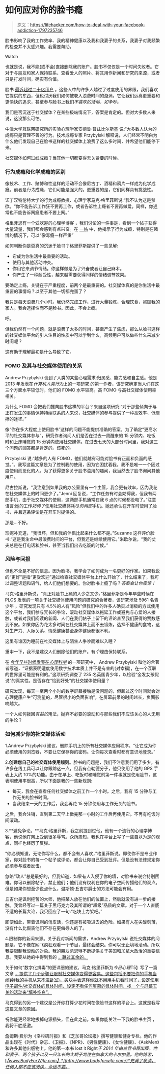 # 如何应对你的脸书瘾

> 原文：<https://lifehacker.com/how-to-deal-with-your-facebook-addiction-1797235746>

脸书影响了我的工作效率、我的精神健康以及我和我妻子的关系，我妻子对我频繁的检查并不太感兴趣。我需要帮助。

Watch

也就是说，我不能(或不会)直接删除我的账户。脸书不仅仅是一个时间失败者。它对于与朋友和家人保持联系、查看爱人的照片、将其用作新闻和研究的来源，或者只是打发时间，确实有价值。

脸书 [最近超过二十亿用户](https://techcrunch.com/2017/06/27/facebook-2-billion-users/) 。这些人中的许多人越过了过度使用的界限，我们喜欢它提供的东西，但也讨厌我们如何被卷入浪费时间的漩涡，它让我们远离更重要和更愉快的追求，甚至参与脸书上我们*不喜欢的活动，如争吵。* 

我们是否沉迷于社交媒体？在某些极端情况下，答案是肯定的。但对大多数人来说，这没那么可怕。

牛津大学互联网研究所的实验心理学家安德鲁·普兹比尔斯基 说:“大多数人认为的成瘾只是管理不善的行为。技术成瘾专家 Przybylski 解释说，人们经常不明白为什么他们发现自己在脸书这样的社交媒体上浪费了这么多时间，并希望他们能停下来。

社交媒体如何过线成瘾？当其他一切都变得无关紧要的时候。

### **行为成瘾和化学成瘾的区别**

像技术、工作、赌博和性这样的活动不会像尼古丁、酒精和鸦片一样成为化学成瘾。前者是*行为*成瘾，它们可能是强大的。更重要的是，它们同样具有挑战性。

诺丁汉特伦特大学的行为成瘾教授、心理学家马克·格里菲斯说:“我不认为这是禁欲。“你不能告诉工作狂不要再工作，或者告诉性上瘾者不要再做爱。同样，你通常也不能告诉网瘾患者不要上网。”

格里菲思有一个受欢迎的心理学博客 ，我们讨论的一件事是，看到一个帖子获得大量流量，我们都会感到有点兴奋。在 [一帖](https://drmarkgriffiths.wordpress.com/2011/11/29/behavioural-addictions-can-be-just-as-serious-as-drug-addictions/) 中，他揭示了行为成瘾，特别是在赌博的情况下，可以“像毒瘾一样严重”

如何判断你是否真的沉迷于脸书？格里菲斯提供了一些见解:

*   它成为你生活中最重要的活动。
*   使用与其他活动冲突。
*   你用它来调节情绪。你这样做是为了兴奋或者让自己麻木。
*   你产生了一种耐受性，越来越需要获得同样的情绪调节效果。

要确定上瘾，关键在于严重程度，前两个是最重要的。社交媒体真的是你生活中最重要的事情吗？以至于其他一切都完蛋了？

我只是每天浪费几个小时。我仍然完成工作，进行大量锻炼，合理饮食，照顾我的家人。我会选择性而不是脸书。因此，不会上瘾。

呼。

但我仍然有一个问题，就是浪费了太多的时间，甚至产生了焦虑，那么从脸书这样的社交媒体平台的引人注目的性质中可以学到什么，高频用户可以做些什么来减少时间呢？

这有助于理解最初是什么导致了它。

### **FOMO 及其与社交媒体使用的关系**

Andrew Przybylski 谈到了人类的某些心理需求:归属感、能力感和自主感。他是 2013 年发表在*计算机人类行为*上的一项研究 的第一作者，该研究确定当人们在这三个方面水平较低时，他们的 FOMO 水平较高。高 FOMO 与高社交媒体使用率相关。

为什么 FOMO 会把我们推向脸书这样的平台？来自这项研究:“对于那些倾向于与正在发生的事情保持持续联系的人来说，社交媒体的参与提供了一种高效率、低摩擦的途径。”

像“你在多大程度上使用脸书”这样的问题不能提供准确的答案。为了确定“更高水平的社交媒体参与”，研究作者询问人们是否在过去一周醒来的 15 分钟内、吃饭时和上床睡觉的 15 分钟内使用社交媒体。在过去七天的大部分时间里，我对这三个问题的回答都是肯定的。该死的。

Przybylski 说:“越多的人有 FOMO，他们就越有可能对脸书有正面和负面的感觉。”。我写这篇文章是为了控制我的使用，因为它困扰着我。我不是唯一一个因过度使用而恶化的人。为了获得更多关于脸书滥用的趣闻，我当然去了脸书询问其他用户。

尼古拉斯说，“我注意到如果我的办公室里有一个主管，我会更有效率，因为我花在社交媒体上的时间更少了。”Jenni 回复说，“工作任务有时会妨碍我，但我有两部手机，由于社交媒体的使用，这两部手机通常在我 6 点的时候都没电了。”注意语言:她的工作*妨碍了*使用社交媒体耗尽*的两部*手机。她还承认在开车时使用了脸书，并且这条评论是在开车时提供的。

那是…不好。

珍妮补充道，“我很坏，但和我的伴侣比起来什么都不是。”Suzanne 这样评价脸书:“这是我生命中最浪费时间的平台，但我还是继续使用它。”米歇尔说，“我的丈夫总是在打电话和脸书，甚至当我们出去吃饭的时候。”

### **风险与回报**

但也不全是不好的信息。因为脸书，我学会了如何成为一名更好的作家。如果我说的“更好”是指“更受欢迎”通过检查社交媒体平台上什么开始了，什么结束了，我可以调整话题和语气，给人们他们想要的。你对脸书上瘾了吗？*答案会让你震惊！*

马克·格里菲斯说，“真正对脸书上瘾的人少之又少。”格里菲斯是今年早些时候在 PLOS 发表的一项关于社交媒体使用问题的研究的合著者，该研究涉及 5961 名青少年 ，研究发现只有 4.5%的人有“风险”但我们中的许多人确实以消极的方式使用这个平台，我们参与冗长的争论，滚动社交媒体以拖延工作或避免与心爱的人接触，或者对我们阅读的新闻、人们在我们帖子上留下的评论甚至我们获得的赞数感到不安。如果你因为花太多时间在社交媒体上而不去锻炼，选择不健康的食物，这对生产力、人际关系、情感健康甚至身体健康都很不利。

这里有谁因为睡前在社交媒体上与陌生人争吵而难以入睡？

重申一下，我不是建议人们删除他们的账户。有*个*理由保持联系。

在 [今年早些时候发表在*心理科学*](http://journals.sagepub.com/doi/10.1177/0956797616678438) 的一项研究中， Andrew Przybylski 和他的合著者写道，“证据表明适度使用数字技术本质上并不是有害的(对幸福)，在一个互联的世界里可能是有利的。”这项研究调查了 235 名英国青少年，以检验“金发女孩假说”的真实性。是否存在“恰到好处”的社交媒体使用量？

研究发现，每天一至两个小时的数字屏幕接触是没问题的，但超过这个时间就会对心理健康产生“可测量的，尽管很小的负面影响”，在屏幕前呆的时间越长，负面影响越大。

一个人如何拨回*有益的*用法，抛弃不必要的滚动和与那些我们不应该关心的人无用的争论？

### **如何减少你的社交媒体活动**

1.Andrew Przybylski 建议，删除手机上的所有社交媒体应用程序。“让它成为你必须使用的浏览器，不要让它保存你的密码。让你每次查看时都有意识地登录。”

2.**创建您自己的社交媒体使用规则**。脸书的问题是，我们不注意我们用了多少。有许多在线工具可以让你跟踪这一点，但我有点勒德分子，他只使用了他的 GPS 手表上大约 10%的功能。由于在早上、吃饭时和睡觉前第一件事就是使用脸书，这表明使用率很高，所以下面是我的一些新规则:

*   每天，我会在查看任何社交媒体之前工作一个小时。之后，我有 15 分钟与工作无关的脸书时间。
*   当我结束一天的工作后，我会再花 15 分钟使用与工作无关的脸书。

之后，我会注销，直到第二天早上做完那一小时的工作后再使用它。不再有吃饭时间滚动。

3.**避免争论。**马克·格里菲斯，我之前提到过他，他有一个流行的心理学博客，他说他在网上受到很多辱骂。众所周知，我也在平台上写了一些自以为是的观点，同样也经历了反弹。

“你必须知道，无论你写什么，都不会有人喜欢，”格里菲斯说。即使你不是专业作家，你对脸书的每一个帖子或评论，都会让你自己受到批评。但是没有法律规定你必须参与或者反击。

忽略“敌人”总是最好的，但我知道，如果有人入侵了你的墙，对脸书来说会特别困难。你可以删除帖子，禁止他们；他们没有权利在你的电子空间传播他们的观点。但是如果你想至少说点什么，温斯顿·丘吉尔爵士的方法可能会有用。

丘吉尔是讽刺挖苦的大师，他把某人放在他们的位置上，然后就没有进一步的接触。我曾经写过一篇关于黑巧克力及其所谓的“超级”品质的文章。对于一个人直肠不适的长篇大论，我只回应了一句:“吃块士力架吧。”

即便如此，带着讽刺的俏皮话，你还是有被吸进去的危险。如果有人在尖酸刻薄，没有什么比假装他们不存在更侮辱人的了。

4.限制你的新闻来源。关于我对新闻的需求，Andrew Przybylski 说社交媒体的问题是，它不像在网飞疯狂观看一个节目，最终会结束。你可以无止境地滚动。所以我要限制我滚动的对象。我的朋友凯思琳不断提供关于美国和加拿大政治的重要信息。我要从她的中得到我的 [，跳过其余的。](https://www.facebook.com/KikkiPlanet)

关于如何“数字化排毒”的更详细的建议，马克·格里菲斯为*今日心理*T5】写了一篇文章 [，提供了几个步骤让限制社交媒体变得更容易。这些包括不要把你的手机当闹钟(我的手机从来不进卧室)，买块手表这样你就不用用手机看时间了，设定使用电子邮件/社交媒体的具体时间，设定不看任何屏幕的具体时间，找一个与屏幕无关的活动来“填补空白”。](https://www.psychologytoday.com/blog/in-excess/201507/top-tips-digital-detox)

马克得到的另一个建议是公开你打算少花时间在像脸书这样的平台上。这就是我写这篇文章的原因。

祝你能更经常地拔掉电源插头，但在此之前，如果你能关注一下我的脸书主页 ，我将不胜感激。

詹姆斯·费尔为《洛杉矶时报》和《芝加哥论坛报》撰写健康和健身专栏。他的作品出现在《时代》杂志、《卫报》、《NPR》、《男性健康》、《女性健康》、《AskMen》和许多其他出版物上。他的第一本书 lost it Right*于 2014 年由兰登书屋出版。他和妻子、两个孩子以及一只年长的大胡子龙住在加拿大的卡尔加里。他的博客，*[*【www.BodyForWife.com】*](http://www.bodyforwife.com/)*充满了亵渎，任何人都不应该阅读，永远不要。*